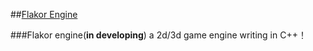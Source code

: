 ##[Flakor Engine](http://flakor.org)

###Flakor engine(**in developing**)
	a 2d/3d game engine writing in C++！

